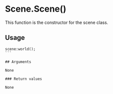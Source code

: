 # Scene.Scene()

This function is the constructor for the scene class.

## Usage

````
scene:world();
```

## Arguments

None

### Return values

None
